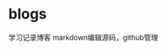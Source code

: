 <!--mdblog
{
    "title":"README.md",
    "time":"2017-02-04T09:30:02.000Z",
    "tags":""
}
mdblog-->
# blogs
学习记录博客
markdown编辑源码，github管理

